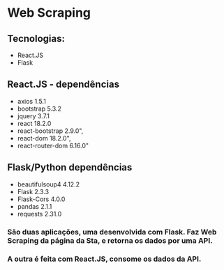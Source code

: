 # Web Scraping

## Tecnologias:

* React.JS
* Flask

## React.JS - dependências

* axios             1.5.1
* bootstrap         5.3.2
* jquery            3.7.1
* react             18.2.0
* react-bootstrap   2.9.0",
* react-dom         18.2.0",
* react-router-dom  6.16.0"

## Flask/Python dependências

* beautifulsoup4     4.12.2
* Flask              2.3.3
* Flask-Cors         4.0.0
* pandas             2.1.1
* requests           2.31.0

### São duas aplicações, uma desenvolvida com Flask. Faz Web Scraping da página da Sta, e retorna os dados por uma API.

### A outra é feita com React.JS, consome os dados da API.